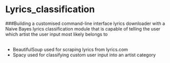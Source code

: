 # Lyrics_classification
###Building a customised command-line interface lyrics downloader with a Naive Bayes lyrics classification module that is capable of telling the user which artist the user input most likely belongs to
<br></br>
* BeautifulSoup used for scraping lyrics from lyrics.com
* Spacy used for classifying custom user input into an artist category
